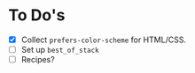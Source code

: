 # To Do's

- [x] Collect `prefers-color-scheme` for HTML/CSS.
- [ ] Set up `best_of_stack`
- [ ] Recipes?
